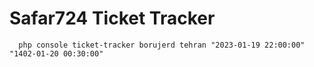# Safar724 Ticket Tracker

```shell
  php console ticket-tracker borujerd tehran "2023-01-19 22:00:00" "1402-01-20 00:30:00"
```
